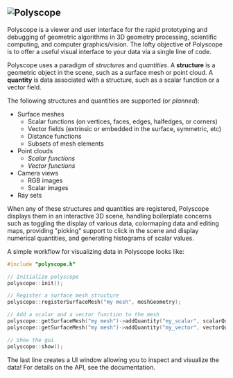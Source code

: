 ![Polyscope](https://github.com/nmwsharp/polyscope/blob/master/misc/teaser_image/teaser.jpg)
---
Polyscope is a viewer and user interface for the rapid prototyping and debugging of geometric algorithms in 3D geometry processing, scientific computing, and computer graphics/vision. The lofty objective of Polyscope is to offer a useful visual interface to your data via a single line of code.

Polyscope uses a paradigm of *structures* and *quantities*. A **structure** is a geometric object in the scene, such as a surface mesh or point cloud. A **quantity** is data associated with a structure, such as a scalar function or a vector field.

The following structures and quantities are supported (or *planned*):

- Surface meshes
  - Scalar functions (on vertices, faces, edges, halfedges, or corners)
  - Vector fields (extrinsic or embedded in the surface, symmetric, etc)
  - Distance functions
  - Subsets of mesh elements
- Point clouds
  - *Scalar functions*
  - *Vector functions*
- Camera views
  - RGB images
  - Scalar images
- Ray sets
 
When any of these structures and quantities are registered, Polyscope displays them in an interactive 3D scene, handling boilerplate concerns such as toggling the display of various data, colormaping data and editing maps, providing "picking" support to click in the scene and display numerical quantities, and generating histograms of scalar values.

A simple workflow for visualizing data in Polyscope looks like:
```C++
#include "polyscope.h"

// Initialize polyscope
polyscope::init();

// Register a surface mesh structure
polyscope::registerSurfaceMesh("my mesh", meshGeometry);

// Add a scalar and a vector function to the mesh
polyscope::getSurfaceMesh("my mesh")->addQuantity("my_scalar", scalarQuantity);
polyscope::getSurfaceMesh("my mesh")->addQuantity("my_vector", vectorQuantity);

// Show the gui
polyscope::show();

```

The last line creates a UI window allowing you to inspect and visualize the data! For details on the API, see the documentation.
